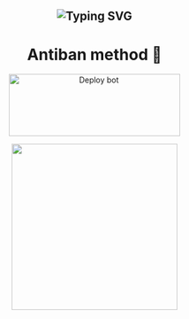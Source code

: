 <div align="center">
 
 ## ![Typing SVG](https://readme-typing-svg.herokuapp.com?font=Rockstar-ExtraBold&color=FF0000&lines=WELCOME+TO+HERMIT+MD+ANTIBAN+METHODS.;CREATED+BY+BL+ROSHAN+XER🌚👀;DONT+FORK+THE+REPO😮‍💨🌼+🤍🤍🤍🤍🤍🤍🤍JUST+CLICK+ON+DEPOLY+TO+HEROKUENJOY🤍🖐🏻+🖤BOND+LEGENDS+OFFICIAL🖤)
# Antiban method 🌚
<a href="https://dashboard.heroku.com/new-app?template=https://github.com/roshanyt6/hermit-deploy" target="blank"><img align="center" src="https://i.imgur.com/6rs61MY.png" alt="Deploy bot" height="112" width="310" /></a>

<p align="center">
  <a href="https://wa.me/919656968050">
    <img height="300" src="https://i.imgur.com/GHimyfQ.jpg">
  </a>
</p>






